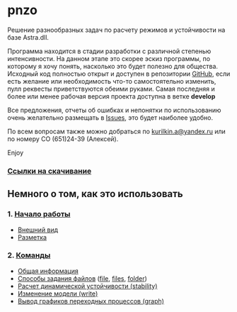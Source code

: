 # pnzo
Решение разнообразных задач по расчету режимов и устойчивости на базе Astra.dll. 

Программа находится в стадии разработки с различной степенью интенсивности. На данном этапе это скорее эскиз программы, по которому я хочу понять, насколько это будет полезно для общества. Исходный код полностью открыт и доступен в репозитории [GitHub](https://github.com/pnzo/xml.task), если есть желание или необходимость что-то самостоятельно изменить, пулл реквесты приветствуются обеими руками. Самая последняя и более или менее рабочая версия проекта доступна в ветке **develop**

Все предложения, отчеты об ошибках и непонятки по использованию очень желательно размещать в [Issues](https://github.com/pnzo/xml.task/issues), это будет наиболее удобно. 

По всем вопросам также можно добраться по kurilkin.a@yandex.ru или по номеру СО (651)24-39 (Алексей).

Enjoy

### [Ссылки на скачивание](getstarted.md)

## Немного о том, как это использовать
### 1. [Начало работы](getstarted.md)
   + [Внешний вид](getstarted.md#внешний-вид)
   + [Разметка](getstarted.md#разметка)

### 2. [Команды](commands.md)
   + [Общая информация](commands.md#Общая-информация)
   + [Способы задания файлов](commands.md#Способы-задания-файлов) ([file](commands.md#file), [files](commands.md#files), [folder](commands.md#folder))
   + [Расчет динамической устойчивости (stability)](commands.md#stability)
   + [Изменение модели (write)](commands.md#write)
   + [Вывод графиков переходных процессов (graph)](commands.md#graph)
